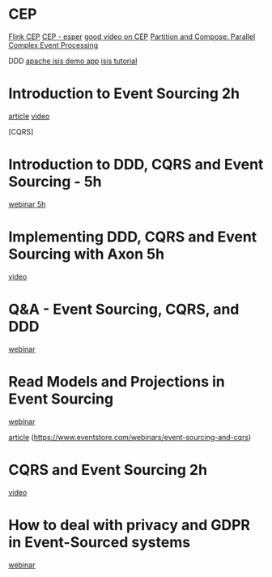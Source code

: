 # CEP
[Flink CEP](https://data-flair.training/blogs/flink-cep/)
[CEP - esper](https://www.espertech.com/)
[good video on CEP](https://www.youtube.com/watch?v=bzp5tkeGmgY&t=1758s)
[Partition and Compose: Parallel Complex Event Processing](http://hirzels.com/martin/papers/debs12-cep.pdf)

DDD
[apache isis demo app](https://isis.apache.org/)
[isis tutorial](https://www.youtube.com/watch?v=OTNHR5EdAs8&list=PLbRpnAmQ6xsBGB_mRAUob8WRBsSL_IsBO&index=1)

# Introduction to Event Sourcing 2h
[article](https://www.eventstore.com/event-sourcing)
[video](https://learn.eventstore.com/webinar-recording-introduction-to-event-sourcing)

[CQRS]


# Introduction to DDD, CQRS and Event Sourcing - 5h
[webinar 5h ](https://academy.axoniq.io/path-player?courseid=ddd-cqrs-eventsourcing-concepts&unit=60928138325bf8218e4f4325Unit)

# Implementing DDD, CQRS and Event Sourcing with Axon 5h
[video](https://academy.axoniq.io/course/ddd-cqrs-eventsourcing-axon)

# Q&A - Event Sourcing, CQRS, and DDD
[webinar](https://learn.eventstore.com/webinar-recording-qa-event-sourcing-cqrs-and-ddd?submissionGuid=7ed7d2cf-1bb6-4f99-be23-1930f38ade74)

# Read Models and Projections in Event Sourcing
[webinar](https://learn.eventstore.com/webinar-recording-read-models-and-projections-in-event-sourcing?utm_campaign=Webinar%20-%20Read%20models%20and%20projections&utm_medium=email&_hsmi=142683594&_hsenc=p2ANqtz--sIntR2V1Z3Eb2rcTD-jx96ZvhphxDjOcCaT5by9vBLPBFAACVPEHwBq3lhw6UToEw15ndnuAAAysUSZKC4fesKJ8FFA&utm_content=142683594&utm_source=hs_automation)

[article](https://www.eventstore.com/cqrs-pattern)
(https://www.eventstore.com/webinars/event-sourcing-and-cqrs)

# CQRS and Event Sourcing 2h
[video](https://learn.eventstore.com/webinar-recording-cqrs-and-event-sourcing?submissionGuid=28beafd5-1a5c-4967-acd0-274adf3058b5)

# How to deal with privacy and GDPR in Event-Sourced systems
[webinar](https://www.youtube.com/watch?v=CI7JPFLlpBw)

